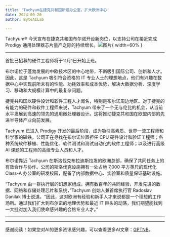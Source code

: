 ```yaml
---
title: 'Tachyum在捷克共和国新设办公室，扩大欧洲中心'
date: 2024-09-26
author: ByteAILab

---
```


Tachyum® 今天宣布在捷克共和国布尔诺开设新岗位，以支持公司在接近完成 Prodigy 通用处理器芯片量产之际的持续增长。![图片](https://ai-techpark.com/wp-content/uploads/2024/09/Tachyum-960x540.jpg){ width=60% }

---
首批已招募的硬件工程师将于11月1日开始上班。

布尔诺位于蓬勃发展的中欧技术区的中心地带，不断吸引国际公司、创新和人才。因此，这是 Tachyum 吸引符合资格的 IT 专业人士的理想地点，他们有兴趣在数据中心中实现前所未有的性能、功耗效率和成本优势，解决大数据分析、深度学习、移动和大规模计算中的最复杂问题。

捷克共和国以硬件设计和软件工程人才闻名，特别是布尔诺周边地区。对于捷克的有能力的硬件和软件工程师来说，Tachyum 带来了一个无与伦比的机会，从当前水平发展到高速的领先的通用微处理器设计。这将推动捷克共和国在欧盟内部的先进半导体产业向前发展。

Tachyum 已进入 Prodigy 开发的最后阶段，成为吸引高素质、世界一流工程师和科学家的磁铁。公司正在寻找在布尔诺位置担任 CPU 硬件设计和验证工程师；各种系统软件移植、性能优化、软件测试和测试自动化的软件工程师；以及进行高级 AI 课题的工程师的高级专业人员和人才。

布尔诺靠近 Tachyum 在斯洛伐克布拉迪斯拉发的欧洲总部，确保了共同任务上的有效合作与协作。公司的斯洛伐克设施拥有一处占地 7,000 平方英尺的现代化 Class-A 办公室的研发校园，配备了内部数据中心、实验室和质量保证基础设施。

“Tachyum 由一群执行层的幻想家组成，拥有数百年的共同经验，开发先进的数据、网络和存储处理芯片和系统，”Tachyum 创始人兼首席执行官 Radoslav Danilak 博士说道。“因此，这对欧洲有经验和新手人才来说都是一个理想的工作场所。通过我们扩大到布尔诺的地理优势和最近 IT 巨头的动荡，我们期望能找到一大批对加入我们使命感兴趣的合格专业人才。”

---
---
感谢阅读！如果您对AI的更多资讯感兴趣，可以查看更多AI文章：[GPTNB](https://gptnb.com)。